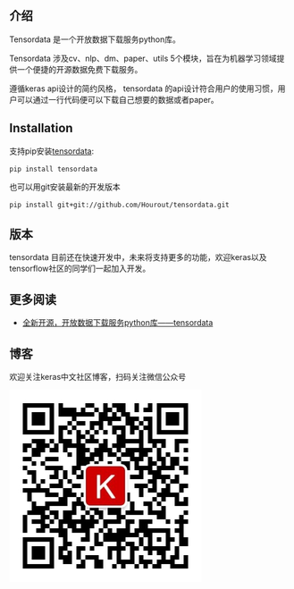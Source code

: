 ## 介绍
Tensordata 是一个开放数据下载服务python库。

Tensordata 涉及cv、nlp、dm、paper、utils 5个模块，旨在为机器学习领域提供一个便捷的开源数据免费下载服务。

遵循keras api设计的简约风格， tensordata 的api设计符合用户的使用习惯，用户可以通过一行代码便可以下载自己想要的数据或者paper。

## Installation
支持pip安装[tensordata](https://pypi.org/project/tensordata/):

```
pip install tensordata
```

也可以用git安装最新的开发版本

```
pip install git+git://github.com/Hourout/tensordata.git
```

## 版本

tensordata 目前还在快速开发中，未来将支持更多的功能，欢迎keras以及tensorflow社区的同学们一起加入开发。

## 更多阅读
- [全新开源，开放数据下载服务python库——tensordata](https://mp.weixin.qq.com/s/UDFIoAmGnnksuBI4Dk8vkA)

## 博客
欢迎关注keras中文社区博客，扫码关注微信公众号

![](https://github.com/Hourout/tensordata/blob/master/image/keras_wechat.jpg)
